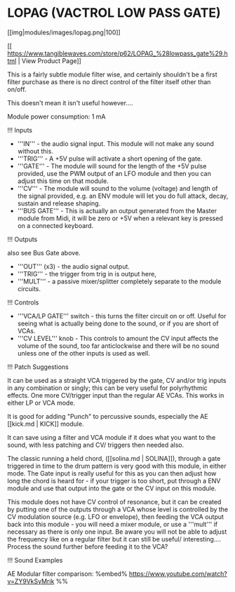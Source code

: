 # LOPAG (VACTROL LOW PASS GATE)
[[img|modules/images/lopag.png|100]]

[[ https://www.tangiblewaves.com/store/p62/LOPAG_%28lowpass_gate%29.html | View Product Page]]

This is a fairly subtle module filter wise, and certainly shouldn't be a first filter purchase as there is no direct control of the filter itself other than on/off. 

This doesn't mean it isn't useful however....

Module power consumption: 1 mA

!!! Inputs

* '''IN''' - the audio signal input. This module will not make any sound without this.
* '''TRIG''' - A +5V pulse will activate a short opening of the gate.
* '''GATE''' - The module will sound for the length of the +5V pulse provided, use the PWM output of an LFO module  and then you can adjust this time on that module.
* '''CV''' - The module will sound to the volume (voltage) and length of the signal provided, e.g. an ENV module will let you do full attack, decay, sustain and release shaping.
* '''BUS GATE''' - This is actually an output generated from the Master module from Midi, it will be zero or +5V when a relevant key is pressed on a connected keyboard.

!!! Outputs

also see Bus Gate above.

* '''OUT''' (x3) - the audio signal output.
* '''TRIG''' - the trigger from trig in is output here, 
* '''MULT''' -  a passive mixer/splitter completely separate to the module circuits.

!!! Controls

* '''VCA/LP GATE''' switch - this turns the filter circuit on or off. Useful for seeing what is actually being done to the sound, or if you are short of VCAs.
* '''CV LEVEL'''  knob -  This controls to amount the CV input affects the volume of the sound, too far anticlockwise and there will be no sound unless one of the other inputs is used as well.

!!! Patch Suggestions


It can be used as a straight VCA triggered by the gate, CV and/or trig inputs in any combination or singly; this can be very useful for polyrhythmic effects.  One more CV/trigger input than the regular AE VCAs. This works in either LP or VCA mode. 

It is good for adding "Punch" to percussive sounds, especially the AE [[kick.md | KICK]] module.

It can save using a filter and VCA module if it does what you want to the sound, with less patching and CV/ triggers then needed also.

The classic running a held chord, ([[solina.md | SOLINA]]), through a gate triggered in time to the drum pattern is very good with this module, in either mode. The  Gate input is really useful for this as you can then adjust how long the chord is heard for - if your trigger is too short, put through a ENV module and use that output into the gate or the CV input on this module.

This module does not have CV control of resonance, but it can be created by putting one of the outputs through a VCA whose level is controlled by the CV modulation source (e.g. LFO or envelope), then feeding the VCA output back into this module - you will need a mixer module, or use a '''mult''' if necessary as there is only one input. Be aware you will not be able to adjust the frequency like on a regular filter but it can still be useful/ interesting.... Process the sound further before feeding it to the VCA?

!!! Sound Examples

AE Modular filter comparison:
%embed% https://www.youtube.com/watch?v=ZY9VkSyMrik %%
